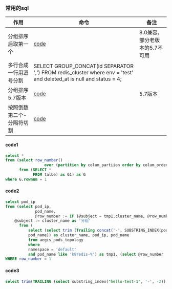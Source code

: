 ### 常用的sql

| 作用            | 命令                                                                                                                  | 备注                 |   
|---------------|---------------------------------------------------------------------------------------------------------------------|--------------------|
| 分组排序后取第一个     | [code](#code1)                                                                                                      | 8.0兼容，部分老版本的5.7不可用 |
| 多行合成一行用逗号分割   | SELECT GROUP_CONCAT(id SEPARATOR ',') FROM redis_cluster  where env = 'test' and deleted_at is null and status = 4; |                    |
| 分组排序5.7版本     | [code](#code2)                                                                                                      | 5.7版本              |
| 按照倒数第二个-分隔符切割 | [code](#code3)                                                                                                      |                    |

#### code1

```sql
select *
from (select row_number()
                 over (partition by colum_partiion order by colum_order desc) as rownum, *
      from (SELECT *
            FROM talbe) as G1) as G
where G.rownum = 1
```

#### code2

```sql
select pod_ip
from (select pod_ip,
             pod_name,
             @row_number := IF (@subject = tmp1.cluster_name, @row_number+1, 1) as row_number,
    @subject := cluster_name as '分组'
      from (
          select (select trim (Trailing concat('-', SUBSTRING_INDEX(pod_name, '-', -2)) from
          pod_name)) as cluster_name, pod_ip, pod_name
          from aegis_pods_topology
          where
          namespace = 'default'
          and pod_name like 'k8redis-%') as tmp1, (select @row_number := 0) b) as c
WHERE row_number = 1
```

#### code3

```sql
select trim(TRAILING (select substring_index("hello-test-1", '-', -2)) from "hello-test-1") as name;
```